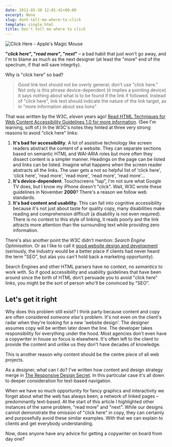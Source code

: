 ```yaml
---
date: 2011-05-30 12:01:42+00:00
excerpt: None
slug: dont-tell-me-where-to-click
template: single.html
title: Don't tell me where to click
---
```


![Click Here - Apple's Magic Mouse](/images/2011/05/clickhere.jpg)

**"*click here*", "*read more*", "*next*"** – a bad habit that just won't go away, and I'm to blame as much as the next designer (at least the "more" end of the spectrum, if that will save integrity).

Why is "click here" so bad?


<blockquote><p>Good link text should not be overly general; don't use "click here." Not only is this phrase device-dependent (it implies a pointing device) it says nothing about what is to be found if the link if followed. Instead of "click here", link text should indicate the nature of the link target, as in "more information about sea lions"</p></blockquote>


That was written by the W3C, *eleven* years ago! [Read HTML Techniques for Web Content Accessibility Guidelines 1.0 for more information](http://www.w3.org/TR/WCAG10-HTML-TECHS/#link-text). (See I'm learning, soft of.) In the W3C's notes they hinted at three very strong reasons to avoid "click here" links:


1. **It's bad for accessibility**. A lot of assistive technology like screen readers abstract the content of a website. They can separate sections based on semantic HTML and WAI-ARIA roles but more often they dissect content is a simpler manner. Headings on the page can be listed and links can be listed. Imagine what happens when the screen reader abstracts all the links. The user gets a not so helpful list of 'click here', 'click here', 'read more', 'read more', 'read more', 'read more'...
2. **It's device-dependent**. Touchscreens "tap", I'm not sure what Google TV does, but I know my iPhone doesn't "click". Wait, W3C wrote these guidelines in November **2000**? There's a reason we follow web standards.
3. **It's bad content and usability.** This can fall into cognitive accessibility because it's not just about taste for quality copy, many disabilities make reading and comprehension difficult (a disability is not even required). There is no context to this style of linking, it reads poorly and the link attracts more attention than the surrounding text while providing zero information.


There's also another point the W3C didn't mention: *Search Engine Optimisation*. Or as I like to call it [good website design and development](/2011/04/12/seo-is-killing-website-design/) (seriously, the industry would be a better place if clients had never heard the term "SEO", but alas you can't hold back a marketing opportunity).

Search Engines and other HTML parsers have no context, no *semantics* to work with. So if good accessibility and usability guidelines that have been around since the birth of HTML don't persuade you to avoid "click here" links, you might be the sort of person who'll be convinced by "SEO".


## Let's get it right


Why does this problem still exist? I think party because content and copy are often considered *someone else's* problem. It's not even on the client's radar when they're looking for a new 'website design'. The designer assumes copy will be written later down the line. The developer takes responsibility for everything under the hood. Most agencies don't even have a copywriter in house so focus is elsewhere. It's often left to the client to provide the content and unlike us they don't have decades of knowledge.

This is another reason why content should be the centre piece of all web projects.

As a designer, what can I do? I've written how content and design strategy merge in [The Responsive Design Secret](/2011/05/11/the-responsive-design-secret/). In this particular case it's all down to deeper consideration for text-based navigation.

When we have so much opportunity for fancy graphics and interactivity we forget about what the web has always been; a network of linked pages – predominantly text-based. At the start of this article I highlighted other instances of the same problem, "read more" and "next". While our designs cannot demonstrate the omission of "click here" in copy, they can certainly and purposefully avoid these similar examples. With that we can explain to clients and get everybody understanding.

Now, does anyone have any advice for getting a copywriter on board from day one?
